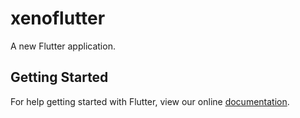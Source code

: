 # xenoflutter

A new Flutter application.

## Getting Started

For help getting started with Flutter, view our online
[documentation](https://flutter.io/).
